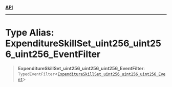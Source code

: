[**API**](../../../README.md)

***

# Type Alias: ExpenditureSkillSet\_uint256\_uint256\_uint256\_EventFilter

> **ExpenditureSkillSet\_uint256\_uint256\_uint256\_EventFilter**: `TypedEventFilter`\<[`ExpenditureSkillSet_uint256_uint256_uint256_Event`](ExpenditureSkillSet_uint256_uint256_uint256_Event.md)\>
